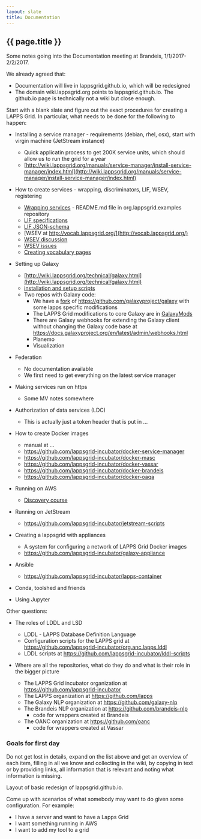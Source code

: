 ```yaml
---
layout: slate
title: Documentation
---
```


## {{ page.title }}

Some notes going into the Documentation meeting at Brandeis, 1/1/2017-2/2/2017.

We already agreed that:

- Documentation will live in lappsgrid.github.io, which will be redesigned
- The domain wiki.lappsgrid.org points to lappsgrid.github.io. The github.io page is technically not a wiki but close enough.

Start with a blank slate and figure out the exact procedures for creating a LAPPS Grid. In particular, what needs to be done for the following to happen:

- Installing a service manager - requirements (debian, rhel, osx), start with virgin machine (JetStream instance)
  - Quick applicatin process to get 200K service units, which should allow us to run the grid for a year
  - [http://wiki.lappsgrid.org/manuals/service-manager/install-service-manager/index.html](http://wiki.lappsgrid.org/manuals/service-manager/install-service-manager/index.html)
  
- How to create services - wrapping, discriminators, LIF, WSEV, registering
  - [Wrapping services](https://github.com/lapps/org.lappsgrid.examples) - README.md file in org.lappsgrid.examples repository
  - [LIF specifications](interchange/index.html)
  - [LIF JSON-schema](schema/lif-schema.json)
  - [WSEV at http://vocab.lappsgrid.org/](http://vocab.lappsgrid.org/)
  - [WSEV discussion](http://wiki.lappsgrid.org/vocabulary/current_issues.html)
  - [WSEV issues](https://github.com/lapps/vocabulary-pages/issues)
  - [Creating vocabulary pages](https://github.com/lapps/vocabulary-pages)

- Setting up Galaxy
  - [http://wiki.lappsgrid.org/technical/galaxy.html](http://wiki.lappsgrid.org/technical/galaxy.html)
  - [installation and setup scripts](http://downloads.lappsgrid.org/scripts/)
  - Two repos with Galaxy code:
    - We have a [fork](https://github.com/lappsgrid-incubator/Galaxy) of https://github.com/galaxyproject/galaxy with some lapps specific modifications
    - The LAPPS Grid modifications to core Galaxy are in [GalaxyMods](https://github.com/lappsgrid-incubator/GalaxyMods)
    - There are Galaxy webhooks for extending the Galaxy client without changing the Galaxy code base at https://docs.galaxyproject.org/en/latest/admin/webhooks.html
    - Planemo
    - Visualization

- Federation
  - No documentation available
  - We first need to get everything on the latest service manager

- Making services run on https
  - Some MV notes somewhere

- Authorization of data services (LDC)
  - This is actually just a token header that is put in ...

- How to create Docker images
  - manual at ...
  - https://github.com/lappsgrid-incubator/docker-service-manager
  - https://github.com/lappsgrid-incubator/docker-masc
  - https://github.com/lappsgrid-incubator/docker-vassar
  - https://github.com/lappsgrid-incubator/docker-brandeis
  - https://github.com/lappsgrid-incubator/docker-oaqa

- Running on AWS
  - [Discovery course](https://github.com/lappsgrid-incubator/discovery-course)

- Running on JetStream
  - https://github.com/lappsgrid-incubator/jetstream-scripts
  
- Creating a lappsgrid with appliances
  - A system for configuring a network of LAPPS Grid Docker images
  - https://github.com/lappsgrid-incubator/galaxy-appliance

- Ansible
  - https://github.com/lappsgrid-incubator/lapps-container

- Conda, toolshed and friends

- Using Jupyter

Other questions:

- The roles of LDDL and LSD
  - LDDL - LAPPS Database Definition Language
  - Configuration scripts for the LAPPS grid at https://github.com/lappsgrid-incubator/org.anc.lapps.lddl
  - LDDL scripts at https://github.com/lappsgrid-incubator/lddl-scripts

- Where are all the repositories, what do they do and what is their role in the bigger picture
  - The LAPPS Grid incubator organization at https://github.com/lappsgrid-incubator
  - The LAPPS organization at https://github.com/lapps
  - The Galaxy NLP organization at https://github.com/galaxy-nlp
  - The Brandeis NLP organization at https://github.com/brandeis-nlp
    - code for wrappers created at Brandeis
  - The OANC organization at https://github.com/oanc
    - code for wrappers created at Vassar
  

  
### Goals for first day

Do not get lost in details, expand on the list above and get an overview of each item, filling in all we know and collecting in the wiki, by copying in text or by providing links, all information that is relevant and noting what information is missing.

Layout of basic redesign of lappsgrid.github.io.

Come up with scenarios of what somebody may want to do given some configuration. For example:

- I have a server and want to have a Lapps Grid
- I want something running in AWS
- I want to add my tool to a grid

